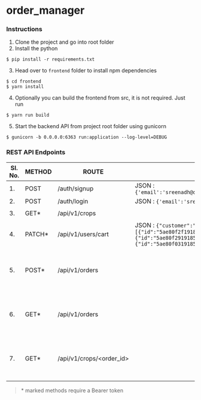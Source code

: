 # order_manager

### Instructions
1. Clone the project and go into root folder
2. Install the python
```
$ pip install -r requirements.txt
```
3. Head over to `frontend` folder to install npm dependencies
```
$ cd frontend
$ yarn install
```
4. Optionally you can build the frontend from src, it is not required. Just run
```
$ yarn run build
```
5. Start the backend API from project root folder using gunicorn
```
$ gunicorn -b 0.0.0.0:6363 run:application --log-level=DEBUG
```

### REST API Endpoints

| Sl. No. | METHOD | ROUTE | DATA | RESPONSE |
| --------- | --------- | --------- | --------- | --------- | 
|1. | POST | /auth/signup | JSON : `{'email':'sreenadh@datahut.co','passwd_digest':'12345678','phone':8281143747}` | `{'email':'sreenadh@datahut.co','username':null,'phone':8281143747}` |
|2. | POST | /auth/login | JSON : `{'email':'sreenadh@datahut.co','passwd_digest':'12345678'}` | `{'access_token': 'TOKEN_HERE', 'refresh_token': 'TOKEN_HERE'}` | 
|3. | GET* | /api/v1/crops |  | `[{"id": "5ae9812519185b39ebe5ad02","name": "Tomoto","price": 30.0},...]` | 
|4. | PATCH* | /api/v1/users/cart | JSON : `{"customer":"Sreenadh TC","items":[{"id":"5ae80f2f19185b5135b4b9f0","qty":10},{"id":"5ae80f2919185b5135b4b9ef","qty":5},{"id":"5ae80f0319185b5135b4b9ed","qty":10}]}` | `{"current_total": 880.0,"customer": "Sreenadh TC","id": "5ae9654d19185b0d14a87dd9","items": [{"item": {"id": "5ae80f2f19185b5135b4b9f0","name": "Wheat","price": 40.0},"total": 400.0,"qty": 10.0},...]}` | 
|5. | POST* | /api/v1/orders |  | `{"customer": "Sreenadh TC","id": "5ae9831a19185b3d7585c12f","items": [{"item": {"id": "5ae9812519185b39ebe5ad09","name": "Potato","price": 35.0},"qty": 1.5,"total": 52.5},...],"ordered_by": {"email": "sreenadh@datahut.co","phone": "8281143747","username": null},"ordered_on": "2018-05-02T14:51:24.111000+00:00","status": "Placed","total": 852.5}` | 
|6. | GET* | /api/v1/orders |  | `[{"customer": "Sreenadh TC","id": "5ae9831a19185b3d7585c12f","items": [{"item": {"id": "5ae9812519185b39ebe5ad09","name": "Potato","price": 35.0},"qty": 1.5,"total": 52.5},...],"ordered_by": {"email": "sreenadh@datahut.co","phone": "8281143747","username": null},"ordered_on": "2018-05-02T14:51:24.111000+00:00","status": "Placed","total": 852.5}]` | 
|7. | GET* | /api/v1/crops/<order_id> |  | `{"customer": "Sreenadh TC","id": "5ae9831a19185b3d7585c12f","items": [{"item": {"id": "5ae9812519185b39ebe5ad09","name": "Potato","price": 35.0},"qty": 1.5,"total": 52.5},...],"ordered_by": {"email": "sreenadh@datahut.co","phone": "8281143747","username": null},"ordered_on": "2018-05-02T14:51:24.111000+00:00","status": "Placed","total": 852.5}` | 

> \* marked methods require a Bearer token